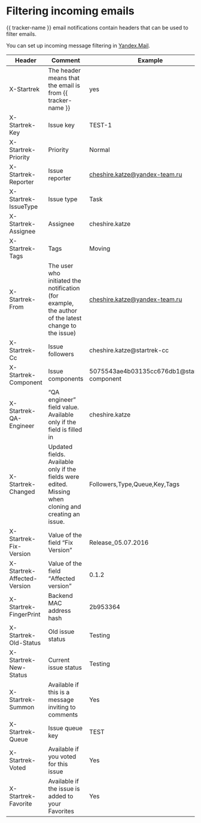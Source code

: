 # Filtering incoming emails

{{ tracker-name }} email notifications contain headers that can be used to filter emails.

You can set up incoming message filtering in [Yandex.Mail](https://mail.yandex-team.ru/#setup/filters).

| Header | Comment | Example |
| ----- | ----- | ----- |
| X-Startrek | The header means that the email is from {{ tracker-name }} | yes |
| X-Startrek-Key | Issue key | TEST-1 |
| X-Startrek-Priority | Priority | Normal |
| X-Startrek-Reporter | Issue reporter | cheshire.katze@yandex-team.ru |
| X-Startrek-IssueType | Issue type | Task |
| X-Startrek-Assignee | Assignee | cheshire.katze |
| X-Startrek-Tags | Tags | Moving |
| X-Startrek-From | The user who initiated the notification (for example, the author of the latest change to the issue) | cheshire.katze@yandex-team.ru |
| X-Startrek-Cc | Issue followers | cheshire.katze@startrek-cc |
| X-Startrek-Component | Issue components | 5075543ae4b03135cc676db1@startrek-component |
| X-Startrek-QA-Engineer | <q>QA engineer</q> field value. Available only if the field is filled in | cheshire.katze |
| X-Startrek-Changed | Updated fields. Available only if the fields were edited. Missing when cloning and creating an issue. | Followers,Type,Queue,Key,Tags |
| X-Startrek-Fix-Version | Value of the field <q>Fix Version</q> | Release_05.07.2016 |
| X-Startrek-Affected-Version | Value of the field <q>Affected version</q> | 0.1.2 |
| X-Startrek-FingerPrint | Backend MAC address hash | 2b953364 |
| X-Startrek-Old-Status | Old issue status | Testing |
| X-Startrek-New-Status | Current issue status | Testing |
| X-Startrek-Summon | Available if this is a message inviting to comments | Yes |
| X-Startrek-Queue | Issue queue key | TEST |
| X-Startrek-Voted | Available if you voted for this issue | Yes |
| X-Startrek-Favorite | Available if the issue is added to your Favorites | Yes |



